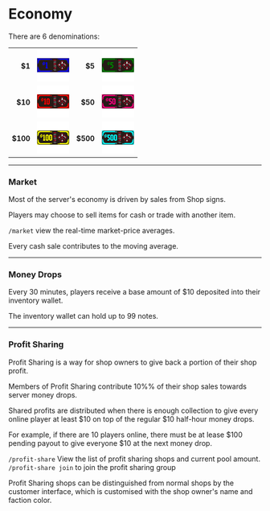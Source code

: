 # Economy

There are 6 denominations:

|     |      |     |      |
|----:|:----:|----:|:----:|
| **$1**   | ![SQ1_Note_1](/images/textures/money/money_note_1.png) | **$5**   | ![SQ1_Note_5](/images/textures/money/money_note_5.png) |
| **$10**  | ![SQ1_Note_10](/images/textures/money/money_note_10.png) | **$50**  | ![SQ1_Note_50](/images/textures/money/money_note_50.png) |
| **$100** | ![SQ1_Note_100](/images/textures/money/money_note_100.png) | **$500** | ![SQ1_Note_500](/images/textures/money/money_note_500.png) |

___

### Market

Most of the server's economy is driven by sales from Shop signs.

Players may choose to sell items for cash or trade with another item.

```/market``` view the real-time market-price averages.

Every cash sale contributes to the moving average.

___

### Money Drops

Every 30 minutes, players receive a base amount of $10 deposited into their inventory wallet.

The inventory wallet can hold up to 99 notes.

___

### Profit Sharing

Profit Sharing is a way for shop owners to give back a portion of their shop profit.

Members of Profit Sharing contribute 10%% of their shop sales towards server money drops.

Shared profits are distributed when there is enough collection to give every online player at least $10 on top of the regular $10 half-hour money drops.

For example, if there are 10 players online, there must be at lease $100 pending payout to give everyone $10 at the next money drop.

```/profit-share``` View the list of profit sharing shops and current pool amount.
```/profit-share join``` to join the profit sharing group

Profit Sharing shops can be distinguished from normal shops by the customer interface, which is customised with the shop owner's name and faction color.

